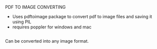 PDF TO IMAGE CONVERTING
* Uses pdftoimage package to convert pdf to image files and saving it using PIL
* requires poppler for windows and mac

##
Can be converted into any image format.